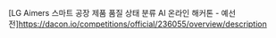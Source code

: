 [LG Aimers 스마트 공장 제품 품질 상태 분류 AI 온라인 해커톤 - 예선전]https://dacon.io/competitions/official/236055/overview/description


